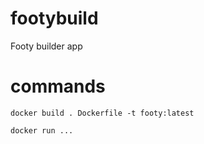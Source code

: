 # footybuild
Footy builder app


# commands
```
docker build . Dockerfile -t footy:latest
```

```
docker run ...
```